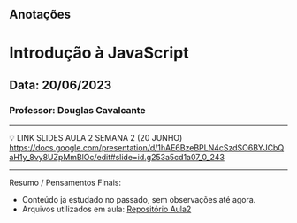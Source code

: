 ## Anotações

# Introdução à JavaScript

## Data: 20/06/2023

### Professor: Douglas Cavalcante

---

💡 LINK SLIDES AULA 2 SEMANA 2 (20 JUNHO)
https://docs.google.com/presentation/d/1hAE6BzeBPLN4cSzdSO6BYJCbQaH1y_8vy8UZpMmBlOc/edit#slide=id.g253a5cd1a07_0_243

---

Resumo / Pensamentos Finais:

- Conteúdo ja estudado no passado, sem observações até agora.
- Arquivos utilizados em aula: [Repositório Aula2](https://github.com/vdr3w/aulasdevinhouse/tree/main/semana2/aula2)
